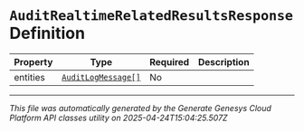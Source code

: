 # `AuditRealtimeRelatedResultsResponse` Definition

| Property | Type | Required | Description |
|----------|------|----------|-------------|
| entities | [`AuditLogMessage[]`](auditlogmessage-definition.md) | No |  |

---

*This file was automatically generated by the Generate Genesys Cloud Platform API classes utility on 2025-04-24T15:04:25.507Z*